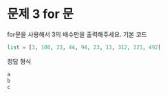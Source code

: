# 문제 3 for 문

for문을 사용해서 3의 배수만을 출력해주세요.
기본 코드
```python
list = [3, 100, 23, 44, 94, 23, 13, 312, 221, 492]
```

정답 형식
```python
a
b
c
```